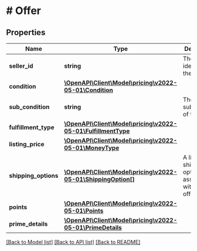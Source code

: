 # # Offer

## Properties

Name | Type | Description | Notes
------------ | ------------- | ------------- | -------------
**seller_id** | **string** | The seller identifier for the offer. |
**condition** | [**\OpenAPI\Client\Model\pricing\v2022-05-01\Condition**](Condition.md) |  |
**sub_condition** | **string** | The item subcondition of the offer. | [optional]
**fulfillment_type** | [**\OpenAPI\Client\Model\pricing\v2022-05-01\FulfillmentType**](FulfillmentType.md) |  |
**listing_price** | [**\OpenAPI\Client\Model\pricing\v2022-05-01\MoneyType**](MoneyType.md) |  |
**shipping_options** | [**\OpenAPI\Client\Model\pricing\v2022-05-01\ShippingOption[]**](ShippingOption.md) | A list of shipping options associated with this offer | [optional]
**points** | [**\OpenAPI\Client\Model\pricing\v2022-05-01\Points**](Points.md) |  | [optional]
**prime_details** | [**\OpenAPI\Client\Model\pricing\v2022-05-01\PrimeDetails**](PrimeDetails.md) |  | [optional]

[[Back to Model list]](../../README.md#models) [[Back to API list]](../../README.md#endpoints) [[Back to README]](../../README.md)
